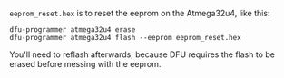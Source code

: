 `eeprom_reset.hex` is to reset the eeprom on the Atmega32u4, like this:

    dfu-programmer atmega32u4 erase
    dfu-programmer atmega32u4 flash --eeprom eeprom_reset.hex

 You'll need to reflash afterwards, because DFU requires the flash to be erased before messing with the eeprom.
